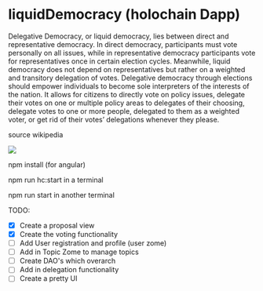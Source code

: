 # liquidDemocracy (holochain Dapp)

Delegative Democracy, or liquid democracy, lies between direct and representative democracy. In direct democracy, participants must vote personally on all issues, while in representative democracy participants vote for representatives once in certain election cycles. Meanwhile, liquid democracy does not depend on representatives but rather on a weighted and transitory delegation of votes. Delegative democracy through elections should empower individuals to become sole interpreters of the interests of the nation. It allows for citizens to directly vote on policy issues, delegate their votes on one or multiple policy areas to delegates of their choosing, delegate votes to one or more people, delegated to them as a weighted voter, or get rid of their votes’ delegations whenever they please.

source wikipedia


<a href="url"><img src="https://www.addwebsolution.com/sites/default/files/2018-05/Angular_6%20768x540%20png%20%20768%C3%97540%20.png"></a>

npm install (for angular)

npm run hc:start in a terminal

npm run start in another terminal

TODO:
- [x] Create a proposal view
- [x] Create the voting functionality
- [ ] Add User registration and profile (user zome)
- [ ] Add in Topic Zome to manage topics
- [ ] Create DAO's which overarch
- [ ] Add in delegation functionality
- [ ] Create a pretty UI
